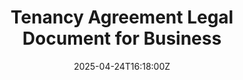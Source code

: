 ---
title: Tenancy Agreement Legal Document for Business
linkTitle: Tenancy Agreement Legal Document for Business
date: '2025-04-24T16:18:00Z'
weight: 1
description: No content
draft: false
ref: tenancy-agreement-legal-document-for-business
---